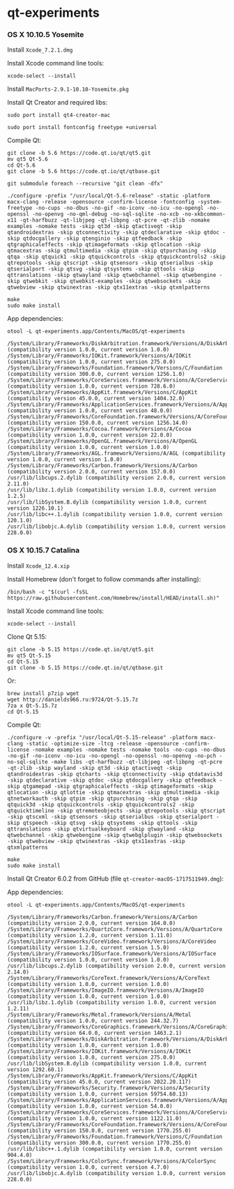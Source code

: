 # qt-experiments

### OS X 10.10.5 Yosemite

Install `Xcode_7.2.1.dmg`

Install Xcode command line tools:

    xcode-select --install

Install `MacPorts-2.9.1-10.10-Yosemite.pkg`

Install Qt Creator and required libs:

    sudo port install qt4-creator-mac

    sudo port install fontconfig freetype +universal

Compile Qt:

    git clone -b 5.6 https://code.qt.io/qt/qt5.git
    mv qt5 Qt-5.6
    cd Qt-5.6
    git clone -b 5.6 https://code.qt.io/qt/qtbase.git
    
    git submodule foreach --recursive "git clean -dfx"

    ./configure -prefix "/usr/local/Qt-5.6-release" -static -platform macx-clang -release -opensource -confirm-license -fontconfig -system-freetype -no-cups -no-dbus -no-gif -no-iconv -no-icu -no-opengl -no-openssl -no-openvg -no-qml-debug -no-sql-sqlite -no-xcb -no-xkbcommon-x11 -qt-harfbuzz -qt-libjpeg -qt-libpng -qt-pcre -qt-zlib -nomake examples -nomake tests -skip qt3d -skip qtactiveqt -skip qtandroidextras -skip qtconnectivity -skip qtdeclarative -skip qtdoc -skip qtdocgallery -skip qtenginio -skip qtfeedback -skip qtgraphicaleffects -skip qtimageformats -skip qtlocation -skip qtmacextras -skip qtmultimedia -skip qtpim -skip qtpurchasing -skip qtqa -skip qtquick1 -skip qtquickcontrols -skip qtquickcontrols2 -skip qtrepotools -skip qtscript -skip qtsensors -skip qtserialbus -skip qtserialport -skip qtsvg -skip qtsystems -skip qttools -skip qttranslations -skip qtwayland -skip qtwebchannel -skip qtwebengine -skip qtwebkit -skip qtwebkit-examples -skip qtwebsockets -skip qtwebview -skip qtwinextras -skip qtx11extras -skip qtxmlpatterns

    make
    sudo make install

App dependencies:

    otool -L qt-experiments.app/Contents/MacOS/qt-experiments
    
	/System/Library/Frameworks/DiskArbitration.framework/Versions/A/DiskArbitration (compatibility version 1.0.0, current version 1.0.0)
	/System/Library/Frameworks/IOKit.framework/Versions/A/IOKit (compatibility version 1.0.0, current version 275.0.0)
	/System/Library/Frameworks/Foundation.framework/Versions/C/Foundation (compatibility version 300.0.0, current version 1256.1.0)
	/System/Library/Frameworks/CoreServices.framework/Versions/A/CoreServices (compatibility version 1.0.0, current version 728.6.0)
	/System/Library/Frameworks/AppKit.framework/Versions/C/AppKit (compatibility version 45.0.0, current version 1404.32.0)
	/System/Library/Frameworks/ApplicationServices.framework/Versions/A/ApplicationServices (compatibility version 1.0.0, current version 48.0.0)
	/System/Library/Frameworks/CoreFoundation.framework/Versions/A/CoreFoundation (compatibility version 150.0.0, current version 1256.14.0)
	/System/Library/Frameworks/Cocoa.framework/Versions/A/Cocoa (compatibility version 1.0.0, current version 22.0.0)
	/System/Library/Frameworks/OpenGL.framework/Versions/A/OpenGL (compatibility version 1.0.0, current version 1.0.0)
	/System/Library/Frameworks/AGL.framework/Versions/A/AGL (compatibility version 1.0.0, current version 1.0.0)
	/System/Library/Frameworks/Carbon.framework/Versions/A/Carbon (compatibility version 2.0.0, current version 157.0.0)
	/usr/lib/libcups.2.dylib (compatibility version 2.0.0, current version 2.11.0)
	/usr/lib/libz.1.dylib (compatibility version 1.0.0, current version 1.2.5)
	/usr/lib/libSystem.B.dylib (compatibility version 1.0.0, current version 1226.10.1)
	/usr/lib/libc++.1.dylib (compatibility version 1.0.0, current version 120.1.0)
	/usr/lib/libobjc.A.dylib (compatibility version 1.0.0, current version 228.0.0)


### OS X 10.15.7 Catalina

Install `Xcode_12.4.xip`

Install Homebrew (don't forget to follow commands after installing):

    /bin/bash -c "$(curl -fsSL https://raw.githubusercontent.com/Homebrew/install/HEAD/install.sh)"

Install Xcode command line tools:

    xcode-select --install

Clone Qt 5.15:

    git clone -b 5.15 https://code.qt.io/qt/qt5.git
    mv qt5 Qt-5.15
    cd Qt-5.15
    git clone -b 5.15 https://code.qt.io/qt/qtbase.git

Or:

    brew install p7zip wget
    wget http://danields966.ru:9724/Qt-5.15.7z
    7za x Qt-5.15.7z
    cd Qt-5.15

Compile Qt:

    ./configure -v -prefix "/usr/local/Qt-5.15-release" -platform macx-clang -static -optimize-size -ltcg -release -opensource -confirm-license -nomake examples -nomake tests -nomake tools -no-cups -no-dbus -no-gif -no-iconv -no-icu -no-opengl -no-openssl -no-openvg -no-pch -no-sql-sqlite -make libs -qt-harfbuzz -qt-libjpeg -qt-libpng -qt-pcre -qt-zlib -skip wayland -skip qt3d -skip qtactiveqt -skip qtandroidextras -skip qtcharts -skip qtconnectivity -skip qtdatavis3d -skip qtdeclarative -skip qtdoc -skip qtdocgallery -skip qtfeedback -skip qtgamepad -skip qtgraphicaleffects -skip qtimageformats -skip qtlocation -skip qtlottie -skip qtmacextras -skip qtmultimedia -skip qtnetworkauth -skip qtpim -skip qtpurchasing -skip qtqa -skip qtquick3d -skip qtquickcontrols -skip qtquickcontrols2 -skip qtquicktimeline -skip qtremoteobjects -skip qtrepotools -skip qtscript -skip qtscxml -skip qtsensors -skip qtserialbus -skip qtserialport -skip qtspeech -skip qtsvg -skip qtsystems -skip qttools -skip qttranslations -skip qtvirtualkeyboard -skip qtwayland -skip qtwebchannel -skip qtwebengine -skip qtwebglplugin -skip qtwebsockets -skip qtwebview -skip qtwinextras -skip qtx11extras -skip qtxmlpatterns
    
    make
    sudo make install

Install Qt Creator 6.0.2 from GitHub (file `qt-creator-macOS-1717511949.dmg`):

App dependencies:

    otool -L qt-experiments.app/Contents/MacOS/qt-experiments
    
	/System/Library/Frameworks/Carbon.framework/Versions/A/Carbon (compatibility version 2.0.0, current version 164.0.0)
	/System/Library/Frameworks/QuartzCore.framework/Versions/A/QuartzCore (compatibility version 1.2.0, current version 1.11.0)
	/System/Library/Frameworks/CoreVideo.framework/Versions/A/CoreVideo (compatibility version 1.2.0, current version 1.5.0)
	/System/Library/Frameworks/IOSurface.framework/Versions/A/IOSurface (compatibility version 1.0.0, current version 1.0.0)
	/usr/lib/libcups.2.dylib (compatibility version 2.0.0, current version 2.14.0)
	/System/Library/Frameworks/CoreText.framework/Versions/A/CoreText (compatibility version 1.0.0, current version 1.0.0)
	/System/Library/Frameworks/ImageIO.framework/Versions/A/ImageIO (compatibility version 1.0.0, current version 1.0.0)
	/usr/lib/libz.1.dylib (compatibility version 1.0.0, current version 1.2.11)
	/System/Library/Frameworks/Metal.framework/Versions/A/Metal (compatibility version 1.0.0, current version 244.32.7)
	/System/Library/Frameworks/CoreGraphics.framework/Versions/A/CoreGraphics (compatibility version 64.0.0, current version 1463.2.1)
	/System/Library/Frameworks/DiskArbitration.framework/Versions/A/DiskArbitration (compatibility version 1.0.0, current version 1.0.0)
	/System/Library/Frameworks/IOKit.framework/Versions/A/IOKit (compatibility version 1.0.0, current version 275.0.0)
	/usr/lib/libSystem.B.dylib (compatibility version 1.0.0, current version 1292.60.1)
	/System/Library/Frameworks/AppKit.framework/Versions/C/AppKit (compatibility version 45.0.0, current version 2022.20.117)
	/System/Library/Frameworks/Security.framework/Versions/A/Security (compatibility version 1.0.0, current version 59754.60.13)
	/System/Library/Frameworks/ApplicationServices.framework/Versions/A/ApplicationServices (compatibility version 1.0.0, current version 54.0.0)
	/System/Library/Frameworks/CoreServices.framework/Versions/A/CoreServices (compatibility version 1.0.0, current version 1122.11.0)
	/System/Library/Frameworks/CoreFoundation.framework/Versions/A/CoreFoundation (compatibility version 150.0.0, current version 1770.255.0)
	/System/Library/Frameworks/Foundation.framework/Versions/C/Foundation (compatibility version 300.0.0, current version 1770.255.0)
	/usr/lib/libc++.1.dylib (compatibility version 1.0.0, current version 904.4.0)
	/System/Library/Frameworks/ColorSync.framework/Versions/A/ColorSync (compatibility version 1.0.0, current version 4.7.0)
	/usr/lib/libobjc.A.dylib (compatibility version 1.0.0, current version 228.0.0)

